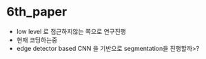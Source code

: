 # 6th_paper
* low level 로 접근하지않는 쪽으로 연구진행
* 현재 코딩하는중
* edge detector based CNN 을 기반으로 segmentation을 진행할까>?
